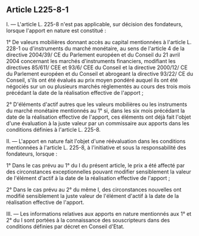 Article L225-8-1
----
I. ― L'article L. 225-8 n'est pas applicable, sur décision des fondateurs,
lorsque l'apport en nature est constitué :

1° De valeurs mobilières donnant accès au capital mentionnées à l'article L.
228-1 ou d'instruments du marché monétaire, au sens de l'article 4 de la
directive 2004/39/ CE du Parlement européen et du Conseil du 21 avril 2004
concernant les marchés d'instruments financiers, modifiant les directives
85/611/ CEE et 93/6/ CEE du Conseil et la directive 2000/12/ CE du Parlement
européen et du Conseil et abrogeant la directive 93/22/ CE du Conseil, s'ils ont
été évalués au prix moyen pondéré auquel ils ont été négociés sur un ou
plusieurs marchés réglementés au cours des trois mois précédant la date de la
réalisation effective de l'apport ;

2° D'éléments d'actif autres que les valeurs mobilières ou les instruments du
marché monétaire mentionnés au 1° si, dans les six mois précédant la date de la
réalisation effective de l'apport, ces éléments ont déjà fait l'objet d'une
évaluation à la juste valeur par un commissaire aux apports dans les conditions
définies à l'article L. 225-8.

II. ― L'apport en nature fait l'objet d'une réévaluation dans les conditions
mentionnées à l'article L. 225-8, à l'initiative et sous la responsabilité des
fondateurs, lorsque :

1° Dans le cas prévu au 1° du I du présent article, le prix a été affecté par
des circonstances exceptionnelles pouvant modifier sensiblement la valeur de
l'élément d'actif à la date de la réalisation effective de l'apport ;

2° Dans le cas prévu au 2° du même I, des circonstances nouvelles ont modifié
sensiblement la juste valeur de l'élément d'actif à la date de la réalisation
effective de l'apport.

III. ― Les informations relatives aux apports en nature mentionnés aux 1° et 2°
du I sont portées à la connaissance des souscripteurs dans des conditions
définies par décret en Conseil d'Etat.
